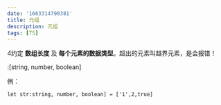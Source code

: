 ```yaml
---
date: '1663314790381'
title: 元组
description: 元组
tags: [TS]
---
```

4约定 **数组长度** 及 **每个元素的数据类型**。超出的元素叫越界元素，是会报错！

:[string, number, boolean]

例：

```
let str:string, number, boolean] = ['1',2,true]
```

